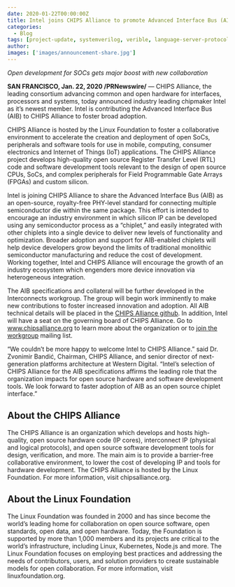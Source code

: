 ```yaml
---
date: 2020-01-22T00:00:00Z
title: Intel joins CHIPS Alliance to promote Advanced Interface Bus (AIB) as an open standard
categories:
  - Blog
tags: [project-update, systemverilog, verible, language-server-protocol, lsp, asic-design]
author: 
images: ['images/announcement-share.jpg']
---
```


*Open development for SOCs gets major boost with new collaboration*

**SAN FRANCISCO, Jan. 22, 2020 /PRNewswire/** — CHIPS Alliance, the leading consortium advancing common and open hardware for interfaces, processors and systems, today announced industry leading chipmaker Intel as it’s newest member. Intel is contributing the Advanced Interface Bus (AIB) to CHIPS Alliance to foster broad adoption. 

CHIPS Alliance is hosted by the Linux Foundation to foster a collaborative environment to accelerate the creation and deployment of open SoCs, peripherals and software tools for use in mobile, computing, consumer electronics and Internet of Things (IoT) applications. The CHIPS Alliance project develops high-quality open source Register Transfer Level (RTL) code and software development tools relevant to the design of open source CPUs, SoCs, and complex peripherals for Field Programmable Gate Arrays (FPGAs) and custom silicon. 

Intel is joining CHIPS Alliance to share the  Advanced Interface Bus (AIB) as an open-source, royalty-free PHY-level standard for connecting multiple semiconductor die within the same package. This effort is intended to encourage an industry environment in which silicon IP can be developed using any semiconductor process as a “chiplet,” and easily integrated with other chiplets into a single device to deliver new levels of functionality and optimization. Broader adoption and support for AIB-enabled chiplets will help device developers grow beyond the limits of traditional monolithic semiconductor manufacturing and reduce the cost of development. Working together, Intel and CHIPS Alliance will encourage the growth of an industry ecosystem which engenders more device innovation via heterogeneous integration.

The AIB specifications and collateral will be further developed in the Interconnects workgroup.  The group will begin work imminently to make new contributions to foster increased innovation and adoption.  All AIB technical details will be placed in the [CHIPS Alliance github](http://github.com/chipsalliance/aib-phy-hardware). In addition, Intel will have a seat on the governing board of CHIPS Alliance. Go to www.chipsalliance.org to learn more about the organization or to [join the workgroup](https://chipsalliance.org/workgroups/) mailing list.  

“We couldn’t be more happy to welcome Intel to CHIPS Alliance.” said Dr. Zvonimir Bandić, Chairman, CHIPS Alliance, and senior director of next-generation platforms architecture at Western Digital.   “Intel’s selection of CHIPS Alliance for the AIB specifications affirms the leading role that the organization impacts for open source hardware and software development tools. We look forward to faster adoption of AIB as an open source chiplet interface.”  

## About the CHIPS Alliance

The CHIPS Alliance is an organization which develops and hosts high-quality, open source hardware code (IP cores), interconnect IP (physical and logical protocols), and open source software development tools for design, verification, and more. The main aim is to provide a barrier-free collaborative environment, to lower the cost of developing IP and tools for hardware development. The CHIPS Alliance is hosted by the Linux Foundation. For more information, visit chipsalliance.org.

## About the Linux Foundation

The Linux Foundation was founded in 2000 and has since become the world’s leading home for collaboration on open source software, open standards, open data, and open hardware. Today, the Foundation is supported by more than 1,000 members and its projects are critical to the world’s infrastructure, including Linux, Kubernetes, Node.js and more. The Linux Foundation focuses on employing best practices and addressing the needs of contributors, users, and solution providers to create sustainable models for open collaboration. For more information, visit linuxfoundation.org.
